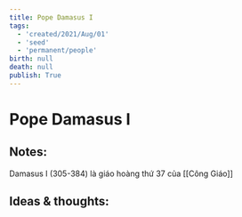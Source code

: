 ```yaml
---
title: Pope Damasus I
tags:
  - 'created/2021/Aug/01'
  - 'seed'
  - 'permanent/people'
birth: null
death: null
publish: True
---
```

# Pope Damasus I

## Notes:
Damasus I (305-384) là giáo hoàng thứ 37 của [[Công Giáo]]

## Ideas & thoughts:

